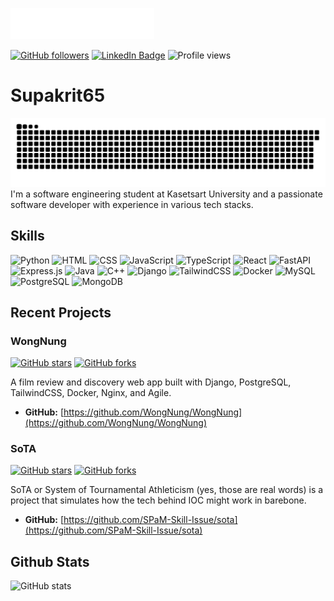 ![Header](images/header.svg)

[![GitHub followers](https://img.shields.io/github/followers/Supakrit65?style=social)](https://github.com/Supakrit65)
[![LinkedIn Badge](https://img.shields.io/badge/-supakritaphonmaeklong-blue?style=flat-square&logo=LinkedIn&logoColor=white&link=https://www.linkedin.com/in/supakritaphonmaeklong/)](https://www.linkedin.com/in/supakritaphonmaeklong/)
![Profile views](https://komarev.com/ghpvc/?username=Supakrit65&label=Profile%20views&color=0e75b6&style=flat)

# Supakrit65
<img src="images/github-user-contribution.svg" />
I'm a software engineering student at Kasetsart University and a passionate software developer with experience in various tech stacks.

## Skills

![Python](https://img.shields.io/badge/-Python-3776AB?style=for-the-badge&logo=python&logoColor=white)
![HTML](https://img.shields.io/badge/-HTML-E34F26?style=for-the-badge&logo=html5&logoColor=white)
![CSS](https://img.shields.io/badge/-CSS-1572B6?style=for-the-badge&logo=css3&logoColor=white)
![JavaScript](https://img.shields.io/badge/-JavaScript-F7DF1E?style=for-the-badge&logo=javascript&logoColor=black)
![TypeScript](https://img.shields.io/badge/TypeScript-3178C6.svg?style=for-the-badge&logo=TypeScript&logoColor=white)
![React](https://img.shields.io/badge/-React-61DAFB?style=for-the-badge&logo=react&logoColor=black)
![FastAPI](https://img.shields.io/badge/-FastAPI-009688?style=for-the-badge&logo=fastapi&logoColor=white)
![Express.js](https://img.shields.io/badge/-Express.js-000000?style=for-the-badge&logo=express&logoColor=white)
![Java](https://img.shields.io/badge/-Java-007396?style=for-the-badge&logo=java&logoColor=white)
![C++](https://img.shields.io/badge/-C++-00599C?style=for-the-badge&logo=c%2B%2B&logoColor=white)
![Django](https://img.shields.io/badge/-Django-092E20?style=for-the-badge&logo=django&logoColor=white)
![TailwindCSS](https://img.shields.io/badge/-TailwindCSS-38B2AC?style=for-the-badge&logo=tailwind-css&logoColor=white)
![Docker](https://img.shields.io/badge/-Docker-2496ED?style=for-the-badge&logo=docker&logoColor=white)
![MySQL](https://img.shields.io/badge/-MySQL-4479A1?style=for-the-badge&logo=mysql&logoColor=white)
![PostgreSQL](https://img.shields.io/badge/-PostgreSQL-336791?style=for-the-badge&logo=postgresql&logoColor=white)
![MongoDB](https://img.shields.io/badge/-MongoDB-47A248?style=for-the-badge&logo=mongodb&logoColor=white)

## Recent Projects

### WongNung

[![GitHub stars](https://img.shields.io/github/stars/WongNung/WongNung?style=social)](https://github.com/WongNung/WongNung/stargazers)
[![GitHub forks](https://img.shields.io/github/forks/WongNung/WongNung?style=social)](https://github.com/WongNung/WongNung/network/members)

A film review and discovery web app built with Django, PostgreSQL, TailwindCSS, Docker, Nginx, and Agile.

- **GitHub:** [https://github.com/WongNung/WongNung](https://github.com/WongNung/WongNung)

### SoTA

[![GitHub stars](https://img.shields.io/github/stars/SPaM-Skill-Issue/sota?style=social)](https://github.com//SPaM-Skill-Issue/sota/stargazers)
[![GitHub forks](https://img.shields.io/github/forks/SPaM-Skill-Issue/sota?style=social)](https://github.com//SPaM-Skill-Issue/sota/network/members)

SoTA or System of Tournamental Athleticism (yes, those are real words) is a project that simulates how the tech behind IOC might work in barebone.

- **GitHub:** [https://github.com/SPaM-Skill-Issue/sota](https://github.com/SPaM-Skill-Issue/sota)

## Github Stats
![GitHub stats](https://github-readme-stats.vercel.app/api?username=Supakrit65\&bg_color=30,96C291,101a21\&title_color=fff\&text_color=fff)
